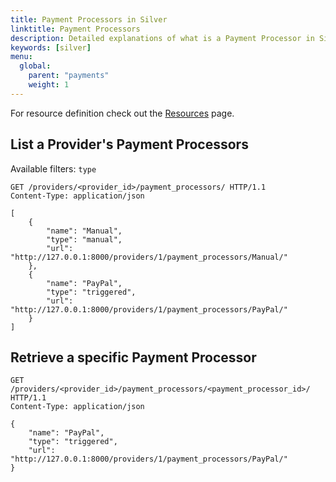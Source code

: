 ```yaml
---
title: Payment Processors in Silver
linktitle: Payment Processors
description: Detailed explanations of what is a Payment Processor in Silver, as well as how to list a provider's Payment Processors and how to retrieve a specific one.
keywords: [silver]
menu:
  global:
    parent: "payments"
    weight: 1
---
```


For resource definition check out the [Resources](../silver-resources.md) page.

## List a Provider's Payment Processors

Available filters: `type`

``` http
GET /providers/<provider_id>/payment_processors/ HTTP/1.1
Content-Type: application/json

[
    {
        "name": "Manual",
        "type": "manual",
        "url": "http://127.0.0.1:8000/providers/1/payment_processors/Manual/"
    },
    {
        "name": "PayPal",
        "type": "triggered",
        "url": "http://127.0.0.1:8000/providers/1/payment_processors/PayPal/"
    }
]
```

## Retrieve a specific Payment Processor

``` http
GET /providers/<provider_id>/payment_processors/<payment_processor_id>/ HTTP/1.1
Content-Type: application/json

{
    "name": "PayPal",
    "type": "triggered",
    "url": "http://127.0.0.1:8000/providers/1/payment_processors/PayPal/"
}
```

